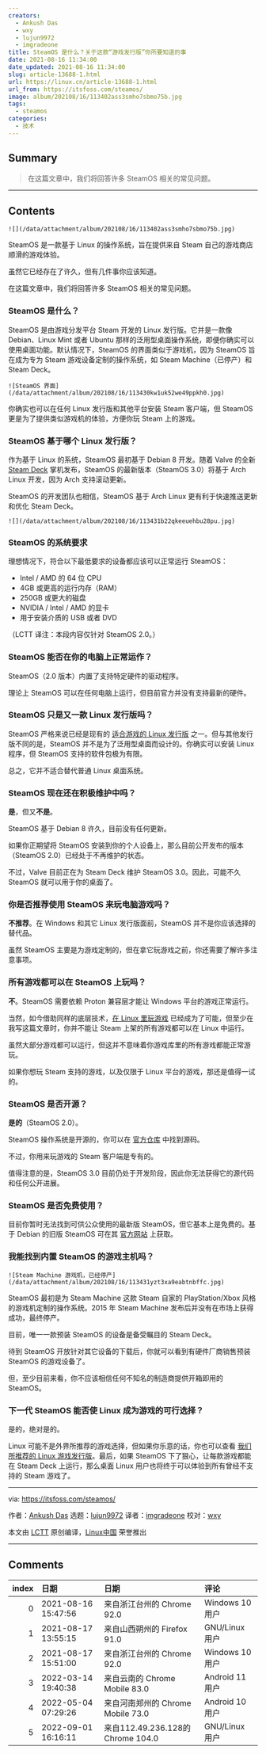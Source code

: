 ```yaml
---
creators:
  - Ankush Das
  - wxy
  - lujun9972
  - imgradeone
title: SteamOS 是什么？关于这款“游戏发行版”你所要知道的事
date: 2021-08-16 11:34:00
date_updated: 2021-08-16 11:34:00
slug: article-13688-1.html
url: https://linux.cn/article-13688-1.html
url_from: https://itsfoss.com/steamos/
image: album/202108/16/113402ass3smho7sbmo75b.jpg
tags:
  - steamos
categories:
  - 技术
---
```


## Summary

> 在这篇文章中，我们将回答许多 SteamOS 相关的常见问题。

***

<!-- more -->

## Contents

`![](/data/attachment/album/202108/16/113402ass3smho7sbmo75b.jpg)`

SteamOS 是一款基于 Linux 的操作系统，旨在提供来自 Steam 自己的游戏商店顺滑的游戏体验。

虽然它已经存在了许久，但有几件事你应该知道。

在这篇文章中，我们将回答许多 SteamOS 相关的常见问题。

### SteamOS 是什么？

SteamOS 是由游戏分发平台 Steam 开发的 Linux 发行版。它并是一款像 Debian、Linux Mint 或者 Ubuntu 那样的泛用型桌面操作系统，即便你确实可以使用桌面功能。默认情况下，SteamOS 的界面类似于游戏机，因为 SteamOS 旨在成为专为 Steam 游戏设备定制的操作系统，如 Steam Machine（已停产）和 Steam Deck。

`![SteamOS 界面](/data/attachment/album/202108/16/113430kw1uk52we49ppkh0.jpg)`

你确实也可以在任何 Linux 发行版和其他平台安装 Steam 客户端，但 SteamOS 更是为了提供类似游戏机的体验，方便你玩 Steam 上的游戏。

### SteamOS 基于哪个 Linux 发行版？

作为基于 Linux 的系统，SteamOS 最初基于 Debian 8 开发。随着 Valve 的全新 [Steam Deck](https://www.steamdeck.com/en/) 掌机发布，SteamOS 的最新版本（SteamOS 3.0）将基于 Arch Linux 开发，因为 Arch 支持滚动更新。

SteamOS 的开发团队也相信，SteamOS 基于 Arch Linux 更有利于快速推送更新和优化 Steam Deck。

`![](/data/attachment/album/202108/16/113431b22qkeeuehbu28pu.jpg)`

### SteamOS 的系统要求

理想情况下，符合以下最低要求的设备都应该可以正常运行 SteamOS：

* Intel / AMD 的 64 位 CPU
* 4GB 或更高的运行内存（RAM）
* 250GB 或更大的磁盘
* NVIDIA / Intel / AMD 的显卡
* 用于安装介质的 USB 或者 DVD

（LCTT 译注：本段内容仅针对 SteamOS 2.0。）

### SteamOS 能否在你的电脑上正常运作？

SteamOS（2.0 版本）内置了支持特定硬件的驱动程序。

理论上 SteamOS 可以在任何电脑上运行，但目前官方并没有支持最新的硬件。

### SteamOS 只是又一款 Linux 发行版吗？

SteamOS 严格来说已经是现有的 [适合游戏的 Linux 发行版](https://itsfoss.com/linux-gaming-distributions/) 之一。但与其他发行版不同的是，SteamOS 并不是为了泛用型桌面而设计的。你确实可以安装 Linux 程序，但 SteamOS 支持的软件包极为有限。

总之，它并不适合替代普通 Linux 桌面系统。

### SteamOS 现在还在积极维护中吗？

**是**，但又**不是**。

SteamOS 基于 Debian 8 许久，目前没有任何更新。

如果你正期望将 SteamOS 安装到你的个人设备上，那么目前公开发布的版本（SteamOS 2.0）已经处于不再维护的状态。

不过，Valve 目前正在为 Steam Deck 维护 SteamOS 3.0。因此，可能不久 SteamOS 就可以用于你的桌面了。

### 你是否推荐使用 SteamOS 来玩电脑游戏吗？

**不推荐**。在 Windows 和其它 Linux 发行版面前，SteamOS 并不是你应该选择的替代品。

虽然 SteamOS 主要是为游戏定制的，但在拿它玩游戏之前，你还需要了解许多注意事项。

### 所有游戏都可以在 SteamOS 上玩吗？

**不**。SteamOS 需要依赖 Proton 兼容层才能让 Windows 平台的游戏正常运行。

当然，如今借助同样的底层技术，[在 Linux 里玩游戏](https://itsfoss.com/linux-gaming-guide/) 已经成为了可能，但至少在我写这篇文章时，你并不能让 Steam 上架的所有游戏都可以在 Linux 中运行。

虽然大部分游戏都可以运行，但这并不意味着你游戏库里的所有游戏都能正常游玩。

如果你想玩 Steam 支持的游戏，以及仅限于 Linux 平台的游戏，那还是值得一试的。

### SteamOS 是否开源？

**是的**（SteamOS 2.0）。

SteamOS 操作系统是开源的，你可以在 [官方仓库](https://repo.steampowered.com/steamos/) 中找到源码。

不过，你用来玩游戏的 Steam 客户端是专有的。

值得注意的是，SteamOS 3.0 目前仍处于开发阶段，因此你无法获得它的源代码和任何公开进展。

### SteamOS 是否免费使用？

目前你暂时无法找到可供公众使用的最新版 SteamOS，但它基本上是免费的。基于 Debian 的旧版 SteamOS 可在其 [官方网站](https://store.steampowered.com/steamos/) 上获取。

### 我能找到内置 SteamOS 的游戏主机吗？

`![Steam Machine 游戏机，已经停产](/data/attachment/album/202108/16/113431yzt3xa9eabtnbffc.jpg)`

SteamOS 最初是为 Steam Machine 这款 Steam 自家的 PlayStation/Xbox 风格的游戏机定制的操作系统。2015 年 Steam Machine 发布后并没有在市场上获得成功，最终停产。

目前，唯一一款预装 SteamOS 的设备是备受瞩目的 Steam Deck。

待到 SteamOS 开放针对其它设备的下载后，你就可以看到有硬件厂商销售预装 SteamOS 的游戏设备了。

但，至少目前来看，你不应该相信任何不知名的制造商提供开箱即用的 SteamOS。

### 下一代 SteamOS 能否使 Linux 成为游戏的可行选择？

是的，绝对是的。

Linux 可能不是外界所推荐的游戏选择，但如果你乐意的话，你也可以查看 [我们所推荐的 Linux 游戏发行版](https://news.itsfoss.com/linux-for-gaming-opinion/)。最后，如果 SteamOS 下了狠心，让每款游戏都能在 Steam Deck 上运行，那么桌面 Linux 用户也将终于可以体验到所有曾经不支持的 Steam 游戏了。

---

via: <https://itsfoss.com/steamos/>

作者：[Ankush Das](https://itsfoss.com/author/ankush/) 选题：[lujun9972](https://github.com/lujun9972) 译者：[imgradeone](https://github.com/imgradeone) 校对：[wxy](https://github.com/wxy)

本文由 [LCTT](https://github.com/LCTT/TranslateProject) 原创编译，[Linux中国](https://linux.cn/) 荣誉推出

***

## Comments

|   index | 日期                | 日期                                              | 评论                                                                                          |
|--------:|:--------------------|:--------------------------------------------------|:----------------------------------------------------------------------------------------------|
|       0 | 2021-08-16 15:47:56 | 来自浙江台州的 Chrome 92.0|Windows 10 用户        | 基于啥都好，基于Arch太不稳定。                                                                |
|       1 | 2021-08-17 13:55:15 | 来自山西朔州的 Firefox 91.0|GNU/Linux 用户        | 请详细说明“不太稳定”                                                                          |
|       2 | 2021-08-17 15:51:00 | 来自浙江台州的 Chrome 92.0|Windows 10 用户        | 就是bug多，谁用谁知道                                                                         |
|       3 | 2022-03-14 19:40:38 | 来自云南的 Chrome Mobile 83.0|Android 11 用户     | 请详细说明bug                                                                                 |
|       4 | 2022-05-04 07:29:26 | 来自河南郑州的 Chrome Mobile 73.0|Android 10 用户 | 垃圾                                                                                          |
|       5 | 2022-09-01 16:16:11 | 来自112.49.236.128的 Chrome 104.0|GNU/Linux 用户  | 正常滚动更新一般不会挂，sudo pacma -Syu,而且有timeshift用，只要不是sudo rm -rf /*，你怕坏什么 |
